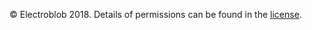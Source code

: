 © Electroblob 2018. Details of permissions can be found in the [license](https://github.com/Electroblob77/Wizardry/blob/1.12.2/LICENSE.md).